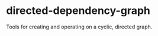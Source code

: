 directed-dependency-graph
=========================

Tools for creating and operating on a cyclic, directed graph.
